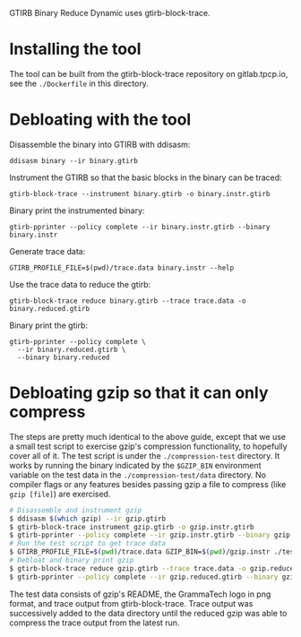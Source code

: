 GTIRB Binary Reduce Dynamic uses gtirb-block-trace.

# Installing the tool

The tool can be built from the gtirb-block-trace repository on gitlab.tpcp.io,
see the `./Dockerfile` in this directory.

# Debloating with the tool

Disassemble the binary into GTIRB with ddisasm:

```
ddisasm binary --ir binary.gtirb
```

Instrument the GTIRB so that the basic blocks in the binary can be traced:

```
gtirb-block-trace --instrument binary.gtirb -o binary.instr.gtirb
```

Binary print the instrumented binary:

```
gtirb-pprinter --policy complete --ir binary.instr.gtirb --binary binary.instr
```

Generate trace data:

```
GTIRB_PROFILE_FILE=$(pwd)/trace.data binary.instr --help
```

Use the trace data to reduce the gtirb:

```
gtirb-block-trace reduce binary.gtirb --trace trace.data -o binary.reduced.gtirb
```

Binary print the gtirb:

```
gtirb-pprinter --policy complete \
  --ir binary.reduced.gtirb \
  --binary binary.reduced
```

# Debloating gzip so that it can only compress

The steps are pretty much identical to the above guide, except that we use a
small test script to exercise gzip's compression functionality, to hopefully 
cover all of it.  The test script is under the `./compression-test` directory.
It works by running the binary indicated by the `$GZIP_BIN` environment variable
on the test data in the `./compression-test/data` directory.  No compiler flags
or any features besides passing gzip a file to compress (like `gzip [file]`) 
are exercised.


```bash
# Disassemble and instrument gzip
$ ddisasm $(which gzip) --ir gzip.gtirb
$ gtirb-block-trace instrument gzip.gtirb -o gzip.instr.gtirb
$ gtirb-pprinter --policy complete --ir gzip.instr.gtirb --binary gzip.instr
# Run the test script to get trace data
$ GTIRB_PROFILE_FILE=$(pwd)/trace.data GZIP_BIN=$(pwd)/gzip.instr ./test.sh 
# Debloat and binary print gzip
$ gtirb-block-trace reduce gzip.gtirb --trace trace.data -o gzip.reduced.gtirb
$ gtirb-pprinter --policy complete --ir gzip.reduced.gtirb --binary gzip.reduced
```

The test data consists of gzip's README, the GrammaTech logo in png format, 
and trace output from gtirb-block-trace.  Trace output was successively added 
to the data directory until the reduced gzip was able to compress the trace 
output from the latest run.
